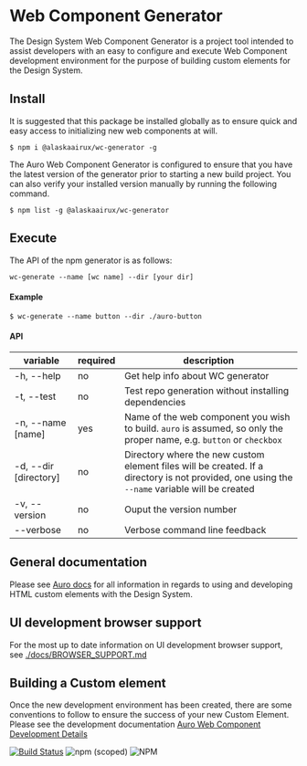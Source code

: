 # Web Component Generator

The Design System Web Component Generator is a project tool intended to assist developers with an easy to configure and execute Web Component development environment for the purpose of building custom elements for the Design System.

## Install

It is suggested that this package be installed globally as to ensure quick and easy access to initializing new web components at will.

```shell
$ npm i @alaskaairux/wc-generator -g
```

The Auro Web Component Generator is configured to ensure that you have the latest version of the generator prior to starting a new build project. You can also verify your installed version manually by running the following command.

```shell
$ npm list -g @alaskaairux/wc-generator
```

## Execute

The API of the npm generator is as follows:

```
wc-generate --name [wc name] --dir [your dir]
```

#### Example

```shell
$ wc-generate --name button --dir ./auro-button
```

#### API

| variable | required | description |
|----|----|----|
| -h, --help | no | Get help info about WC generator |
| -t, --test | no | Test repo generation without installing dependencies |
| -n, --name [name] | yes | Name of the web component you wish to build. `auro` is assumed, so only the proper name, e.g. `button` or `checkbox` |
| -d, --dir [directory] | no | Directory where the new custom element files will be created. If a directory is not provided, one using the `--name` variable will be created |
| -v, --version | no | Ouput the version number |
| --verbose | no | Verbose command line feedback |


## General documentation

Please see [Auro docs](https://github.com/AlaskaAirlines/OrionStatelessComponents__docs) for all information in regards to using and developing HTML custom elements with the Design System.

## UI development browser support

For the most up to date information on UI development browser support, see [./docs/BROWSER_SUPPORT.md](https://github.com/AlaskaAirlines/OrionStatelessComponents__docs/blob/master/src/BROWSER_SUPPORT.md)

## Building a Custom element

Once the new development environment has been created, there are some conventions to follow to ensure the success of your new Custom Element. Please see the development documentation [Auro Web Component Development Details](https://github.com/AlaskaAirlines/OrionStatelessComponents__docs/blob/master/src/TECH_DETAILS.md)


[![Build Status](https://travis-ci.org/AlaskaAirlines/WC-Generator.svg?branch=master)](https://travis-ci.org/AlaskaAirlines/WC-Generator)
![npm (scoped)](https://img.shields.io/npm/v/@alaskaairux/wc-generator.svg?color=orange)
![NPM](https://img.shields.io/npm/l/@alaskaairux/wc-generator.svg?color=blue)
